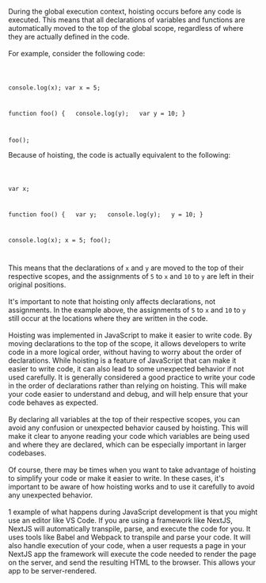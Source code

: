 During the global execution context, hoisting occurs before any code is executed. This means that all declarations of variables and functions are automatically moved to the top of the global scope, regardless of where they are actually defined in the code.
<br/><br/>
For example, consider the following code:

<Code language='javascript'>

console.log(x);
var x = 5;

function foo() {
&nbsp;&nbsp;console.log(y);
&nbsp;&nbsp;var y = 10;
}

foo();
</Code>

Because of hoisting, the code is actually equivalent to the following:

<Code language='javascript'>

var x;

function foo() {
&nbsp;&nbsp;var y;
&nbsp;&nbsp;console.log(y);
&nbsp;&nbsp;y = 10;
}

console.log(x);
x = 5;
foo();

</Code>

This means that the declarations of `x` and `y` are moved to the top of their respective scopes, and the assignments of `5` to `x` and `10` to `y` are left in their original positions.
<br/><br/>
It's important to note that hoisting only affects declarations, not assignments. In the example above, the assignments of `5` to `x` and `10` to `y` still occur at the locations where they are written in the code.
<br/><br/>
Hoisting was implemented in JavaScript to make it easier to write code. By moving declarations to the top of the scope, it allows developers to write code in a more logical order, without having to worry about the order of declarations. While hoisting is a feature of JavaScript that can make it easier to write code, it can also lead to some unexpected behavior if not used carefully. It is generally considered a good practice to write your code in the order of declarations rather than relying on hoisting. This will make your code easier to understand and debug, and will help ensure that your code behaves as expected.
<br/><br/>
By declaring all variables at the top of their respective scopes, you can avoid any confusion or unexpected behavior caused by hoisting. This will make it clear to anyone reading your code which variables are being used and where they are declared, which can be especially important in larger codebases.
<br/><br/>
Of course, there may be times when you want to take advantage of hoisting to simplify your code or make it easier to write. In these cases, it's important to be aware of how hoisting works and to use it carefully to avoid any unexpected behavior.
<br/><br/>
1 example of what happens during JavaScript development is that you might use an editor like VS Code. If you are using a framework like NextJS, NextJS will automatically transpile, parse, and execute the code for you. It uses tools like Babel and Webpack to transpile and parse your code. It will also handle execution of your code, when a user requests a page in your NextJS app the framework will execute the code needed to render the page on the server, and send the resulting HTML to the browser. This allows your app to be server-rendered.
